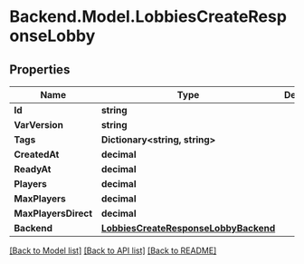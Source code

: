 # Backend.Model.LobbiesCreateResponseLobby

## Properties

Name | Type | Description | Notes
------------ | ------------- | ------------- | -------------
**Id** | **string** |  | 
**VarVersion** | **string** |  | 
**Tags** | **Dictionary&lt;string, string&gt;** |  | 
**CreatedAt** | **decimal** |  | 
**ReadyAt** | **decimal** |  | [optional] 
**Players** | **decimal** |  | 
**MaxPlayers** | **decimal** |  | 
**MaxPlayersDirect** | **decimal** |  | 
**Backend** | [**LobbiesCreateResponseLobbyBackend**](LobbiesCreateResponseLobbyBackend.md) |  | 

[[Back to Model list]](../README.md#documentation-for-models) [[Back to API list]](../README.md#documentation-for-api-endpoints) [[Back to README]](../README.md)

